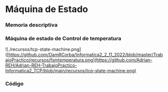 # Máquina de Estado
### Memoria descriptiva

### Máquina de estado de Control de temperatura

 ![./recursos/tcp-state-machine.png]([https://github.com/DamRCorba/Informatica2_2_11_2022/blob/master/TrabajoPractico/recursos/fsmtemperatura.png](https://github.com/Adrian-REH/Adrian-REH-TrabajoPractico-Informatica2_TCP/blob/main/recursos/tcp-state-machine.png)


### Código
